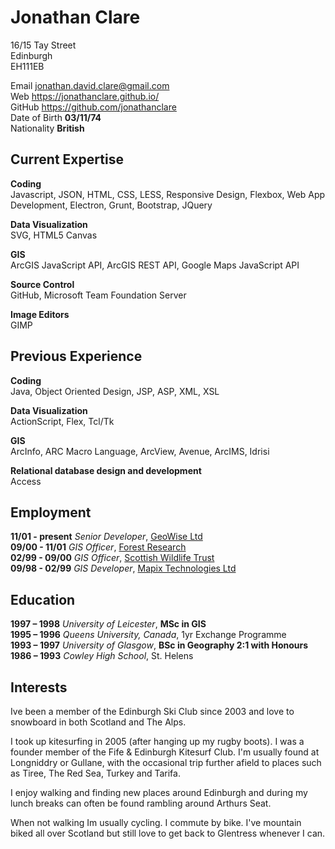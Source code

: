 Jonathan Clare
======

16/15 Tay Street  
Edinburgh  
EH111EB

Email jonathan.david.clare@gmail.com  
Web https://jonathanclare.github.io/  
GitHub https://github.com/jonathanclare  
Date of Birth **03/11/74**  
Nationality **British**

Current Expertise
------

**Coding**  
Javascript, JSON, HTML, CSS, LESS, Responsive Design, Flexbox, Web App Development, Electron, Grunt, Bootstrap, JQuery  

**Data Visualization**  
SVG, HTML5 Canvas  

**GIS**  
ArcGIS JavaScript API, ArcGIS REST API, Google Maps JavaScript API  

**Source Control**  
GitHub, Microsoft Team Foundation Server

**Image Editors**  
GIMP  

Previous Experience
------

**Coding**  
Java, Object Oriented Design, JSP, ASP, XML, XSL  

**Data Visualization**  
ActionScript, Flex, Tcl/Tk  

**GIS**  
ArcInfo, ARC Macro Language, ArcView, Avenue, ArcIMS, Idrisi  

**Relational database design and development**  
Access  

Employment
------

**11/01 - present** *Senior Developer*, [GeoWise Ltd](https://www.instantatlas.com/)  
**09/00 - 11/01** *GIS Officer*, [Forest Research](https://www.forestry.gov.uk/forestresearch)  
**02/99 - 09/00** *GIS Officer*, [Scottish Wildlife Trust](https://scottishwildlifetrust.org.uk/)  
**09/98 - 02/99** *GIS Developer*, [Mapix Technologies Ltd](http://www.routescene.com/)

Education
------

**1997 – 1998** *University of Leicester*, **MSc in GIS**  
**1995 – 1996** *Queens University, Canada*, 1yr Exchange Programme  
**1993 – 1997** *University of Glasgow*, **BSc in Geography 2:1 with Honours**  
**1986 – 1993** *Cowley High School*, St. Helens

Interests
------

Ive been a member of the Edinburgh Ski Club since 2003 and love to snowboard in both Scotland and The Alps.

I took up kitesurfing in 2005 (after hanging up my rugby boots). I was a founder member of the Fife & Edinburgh Kitesurf Club. I'm usually found at Longniddry or Gullane, with the occasional trip further afield to places such as Tiree, The Red Sea, Turkey and Tarifa.

I enjoy walking and finding new places around Edinburgh and during my lunch breaks can often be found rambling around Arthurs Seat.

When not walking Im usually cycling. I commute by bike. I've mountain biked all over Scotland but still love to get back to Glentress whenever I can.